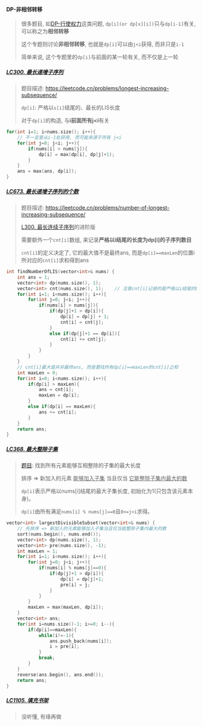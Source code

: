 #### DP-非相邻转移

> 很多题目, 如[DP-行使权力](/markdown/%E4%B8%93%E9%A2%98%20-%20DP%20-%20%E8%A1%8C%E4%BD%BF%E6%9D%83%E5%8A%9B.md)这类问题, `dp[i](or dp[x][i])`只与`dp[i-1]`有关, 可以称之为**相邻转移**
> 
> 这个专题则讨论**非相邻转移**, 也就是`dp[i]`可以由`j<i`获得, 而非只是`i-1`
> 
> 简单来说, 这个专题里的`dp[i]`与前面的某一轮有关, 而不仅是上一轮

##### [LC300. 最长递增子序列](/workspace/300.%E6%9C%80%E9%95%BF%E9%80%92%E5%A2%9E%E5%AD%90%E5%BA%8F%E5%88%97.cpp)

> 题目描述: https://leetcode.cn/problems/longest-increasing-subsequence/
> 
> `dp[i]`: 严格以`s[i]`结尾的、最长的LIS长度
> 
> 对于`dp[i]`的构造, 与**i前面所有j<i**有关

```CPP
for(int i=1; i<nums.size(); i++){
    // 不一定是从i-1处获得, 而可能来源于所有 j<i
    for(int j=0; j<i; j++){
        if(nums[i] > nums[j]){
            dp[i] = max(dp[i], dp[j]+1);
        }
    }
    ans = max(ans, dp[i]);
}
```


##### [LC673. 最长递增子序列的个数](/workspace/673.%E6%9C%80%E9%95%BF%E9%80%92%E5%A2%9E%E5%AD%90%E5%BA%8F%E5%88%97%E7%9A%84%E4%B8%AA%E6%95%B0.cpp)

> 题目描述: https://leetcode.cn/problems/number-of-longest-increasing-subsequence/
> 
> [L300. 最长连续子序列](/workspace/300.%E6%9C%80%E9%95%BF%E9%80%92%E5%A2%9E%E5%AD%90%E5%BA%8F%E5%88%97.cpp)的进阶版
> 
> 需要额外一个`cnt[i]`数组, 来记录**严格以i结尾的长度为dp[i]的子序列数目**
>
> `cnt[i]`的定义决定了, 它的最大值不是最终ans, 而是`dp[i]==maxLen`的位置i所对应的`cnt[i]`求和得到ans

```CPP
int findNumberOfLIS(vector<int>& nums) {
    int ans = 1;
    vector<int> dp(nums.size(), 1);
    vector<int> cnt(nums.size(), 1);    // 注意cnt[i]记录的是严格以i结尾的LIS长度对应的序列数
    for(int i=1; i<nums.size(); i++){
        for(int j=0; j<i; j++){
            if(nums[i] > nums[j]){
                if(dp[j]+1 > dp[i]){
                    dp[i] = dp[j] + 1;
                    cnt[i] = cnt[j];
                }
                else if(dp[j]+1 == dp[i]){
                    cnt[i] += cnt[j];
                }
            }
        }
    }
    // cnt[i]最大值并非最终ans, 而是要找所有dp[i]==maxLen的cnt[i]之和
    int maxLen = 0;
    for(int i=0; i<nums.size(); i++){
        if(dp[i] > maxLen){
            ans = cnt[i];
            maxLen = dp[i];
        }
        else if(dp[i] == maxLen){
            ans += cnt[i];
        }
    }
    return ans;
}
```


##### [LC368. 最大整除子集](/workspace/368.%E6%9C%80%E5%A4%A7%E6%95%B4%E9%99%A4%E5%AD%90%E9%9B%86.cpp)

> [题目](https://leetcode.cn/problems/largest-divisible-subset/): 找到所有元素能够互相整除的子集的最大长度
> 
> 排序 => 新加入的元素 <u>能够加入子集</u> 当且仅当 <u>它能整除子集内最大的数</u>
> 
> `dp[i]`表示严格以nums[i]结尾的最大子集长度, 初始化为1(只包含该元素本身)。
> 
> `dp[i]`由所有满足`nums[i] % nums[j]==0`且`0<=j<i`求得。

```CPP
vector<int> largestDivisibleSubset(vector<int>& nums) {
    // 先排序 => 新加入的元素能够加入子集当且仅当能整除子集内最大的数
    sort(nums.begin(), nums.end());
    vector<int> dp(nums.size(), 1);
    vector<int> pre(nums.size(), -1);
    int maxLen = 1;
    for(int i=1; i<nums.size(); i++){
        for(int j=0; j<i; j++){
            if(nums[i] % nums[j]==0){
                if(dp[j]+1 > dp[i]){
                    dp[i] = dp[j]+1;
                    pre[i] = j;
                }
            }
        }
        maxLen = max(maxLen, dp[i]);
    }
    vector<int> ans;
    for(int i=nums.size()-1; i>=0; i--){
        if(dp[i]==maxLen){
            while(i!=-1){
                ans.push_back(nums[i]);
                i = pre[i];
            }
            break;
        }
    }
    reverse(ans.begin(), ans.end());
    return ans;
}
```


##### [LC1105. 填充书架](https://leetcode.cn/problems/filling-bookcase-shelves/)

> 没听懂, 有缘再做